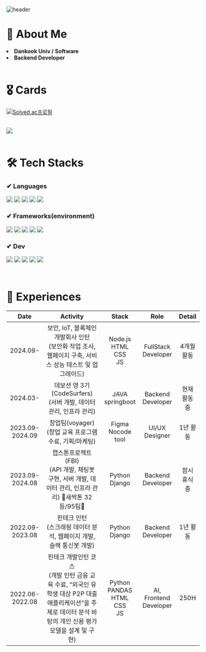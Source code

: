![header](https://capsule-render.vercel.app/api?type=waving&color=gradient&height=250&section=header&text=Welcome%20to%20Jordy's%20dev%20space&fontSize=40) 
 <br/>
 
# 🐰 About Me
<li> <b>Dankook Univ / Software</b> </li>
<li> <b>Backend Developer</b> </li>
  
<br>

# 🎖️ Cards  

[![Solved.ac프로필](http://mazassumnida.wtf/api/v2/generate_badge?boj=whwkahd3)](https://solved.ac/whwkahd3)

<br>

<div align="left">
<img src="https://github-readme-stats.vercel.app/api?username=cho-ja-young&show_icons=true&theme=transparent">
</div>

<br>

# 🛠 Tech Stacks
### ✔ Languages
<p>
  <img src="https://img.shields.io/badge/Python-3776AB?style=flat&logo=Python&logoColor=white">
  <img src="https://img.shields.io/badge/java-007396?style=flat&logo=OpenJDK&logoColor=white">
  <img src="https://img.shields.io/badge/JavaScript-F7DF1E?style=flat&logo=javascript&logoColor=black">
  <img src="https://img.shields.io/badge/html5-E34F26?style=flat&logo=html5&logoColor=white">
  <img src="https://img.shields.io/badge/css-1572B6?style=flat&logo=css3&logoColor=white"> 
</p>

### ✔ Frameworks(environment)
<p>  
<img src="https://img.shields.io/badge/django-092E20?style=flat&logo=django&logoColor=white">
<img src="https://img.shields.io/badge/springboot-6DB33F?style=flat&logo=springboot&logoColor=white">
<img src="https://img.shields.io/badge/Node.js-339933?style=flat&logo=Node.js&logoColor=white"/>
<img src="https://img.shields.io/badge/Flask-000000?style=flat&logo=flask&logoColor=white">
<img src="https://img.shields.io/badge/bootstrap-7952B3?style=flat&logo=bootstrap&logoColor=white">
</p>

### ✔ Dev
<p>
<img src="https://img.shields.io/badge/docker-2496ED?style=flat&logo=docker&logoColor=white">
<img src="https://img.shields.io/badge/Linux-FCC624?style=flat&logo=linux&logoColor=black">
<img src="https://img.shields.io/badge/MySQL-4479A1?style=flat&logo=MySQL&logoColor=white">
<img src="https://img.shields.io/badge/gunicorn-%298729?style=flat&logo=gunicorn&logoColor=white">
<img src="https://img.shields.io/badge/NGINX-009639?style=flat&logo=NGINX&logoColor=white">
</p>

<br>

# 🌱 Experiences
|Date|Activity|Stack|Role|Detail|
|:--:|:--:|:--:|:--:|:--:|
|2024.09-        |보안, IoT, 블록체인 개발회사 인턴<br>(보안화 작업 조사, 웹페이지 구축, 서비스 성능 테스트 및 업그레이드)|Node.js<br>HTML<br>CSS<br>JS|FullStack Developer|4개월 활동|
|2024.03-        |데보션 영 3기(CodeSurfers)<br>(서버 개발, 데이터 관리, 인프라 관리)|JAVA<br>springboot|Backend Developer|현재 활동 중|
|2023.09-2024.09 |창업팀(voyager)<br>(창업 교육 프로그램 수료, 기획/마케팅)|Figma<br>Nocode tool|UI/UX Designer|1년 활동|
|2023.09-2024.08 |캡스톤프로젝트(FBI)<br>(API 개발, 채팅봇 구현, 서버 개발, 데이터 관리, 인프라 관리) 🌱새싹톤 32등/95팀🌱|Python<br>Django|Backend Developer|잠시 휴식 중|
|2022.09-2023.08 |핀테크 인턴<br>(스크래핑 데이터 분석, 웹페이지 개발, 슬랙 통신봇 개발)|Python<br>Django|Backend Developer|1년 활동|
|2022.06-2022.08 |핀테크 개발인턴 코스<br>(개발 인턴 금융 교육 수료, “외국인 유학생 대상 P2P 대출 애플리케이션”을 주제로 데이터 분석 바탕의 개인 신용 평가 모델을 설계 및 구현)|Python<br>PANDAS<br>HTML<br>CSS<br>JS|AI, Frontend Developer|250H|
